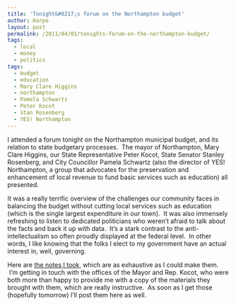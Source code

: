 ```yaml
---
title: 'Tonight&#8217;s forum on the Northampton budget'
author: Harpo
layout: post
permalink: /2011/04/01/tonights-forum-on-the-northampton-budget/
tags:
  - local
  - money
  - politics
tags:
  - budget
  - education
  - Mary Clare Higgins
  - northampton
  - Pamela Schwartz
  - Peter Kocot
  - Stan Rosenberg
  - YES! Northampton
---
```

I attended a forum tonight on the Northampton municipal budget, and its relation to state budgetary processes.  The mayor of Northampton, Mary Clare Higgins, our State Representative Peter Kocot, State Senator Stanley Rosenberg, and City Councillor Pamela Schwartz (also the director of YES! Northampton, a group that advocates for the preservation and enhancement of local revenue to fund basic services such as education) all presented.

It was a really terrific overview of the challenges our community faces in balancing the budget without cutting local services such as education (which is the single largest expenditure in our town).  It was also immensely refreshing to listen to dedicated politicians who weren&#8217;t afraid to talk about the facts and back it up with data.  It&#8217;s a stark contrast to the anti-intellectualism so often proudly displayed at the federal level.  In other words, I like knowing that the folks I elect to my government have an actual interest in, well, governing.

Here are <a href="http://harpojaeger.github.io/media/wp-content/uploads/2011/04/budget-forum.txt" target="_blank">the notes I took</a>, which are as exhaustive as I could make them.  I&#8217;m getting in touch with the offices of the Mayor and Rep. Kocot, who were both more than happy to provide me with a copy of the materials they brought with them, which are really instructive.  As soon as I get those (hopefully tomorrow) I&#8217;ll post them here as well.